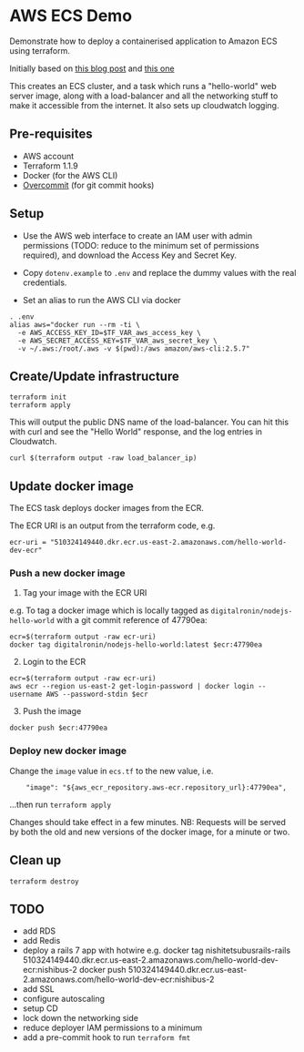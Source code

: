 # AWS ECS Demo

Demonstrate how to deploy a containerised application to Amazon ECS using terraform.

Initially based on [this blog
post](https://www.architect.io/blog/2021-03-30/create-and-manage-an-aws-ecs-cluster-with-terraform/)
and [this one](https://blog.ulysse.io/post/setting-up-ecs-with-terraform/)

This creates an ECS cluster, and a task which runs a "hello-world" web server
image, along with a load-balancer and all the networking stuff to make it
accessible from the internet. It also sets up cloudwatch logging.

## Pre-requisites

- AWS account
- Terraform 1.1.9
- Docker (for the AWS CLI)
- [Overcommit](https://github.com/sds/overcommit) (for git commit hooks)

## Setup

- Use the AWS web interface to create an IAM user with admin permissions (TODO:
  reduce to the minimum set of permissions required),  and download the Access
  Key and Secret Key.

- Copy `dotenv.example` to `.env` and replace the dummy values with the real
  credentials.

- Set an alias to run the AWS CLI via docker

```
. .env
alias aws="docker run --rm -ti \
  -e AWS_ACCESS_KEY_ID=$TF_VAR_aws_access_key \
  -e AWS_SECRET_ACCESS_KEY=$TF_VAR_aws_secret_key \
  -v ~/.aws:/root/.aws -v $(pwd):/aws amazon/aws-cli:2.5.7"
```

## Create/Update infrastructure

```
terraform init
terraform apply
```

This will output the public DNS name of the load-balancer. You can hit this
with curl and see the "Hello World" response, and the log entries in
Cloudwatch.


```
curl $(terraform output -raw load_balancer_ip)
```

## Update docker image

The ECS task deploys docker images from the ECR.

The ECR URI is an output from the terraform code, e.g.

```
ecr-uri = "510324149440.dkr.ecr.us-east-2.amazonaws.com/hello-world-dev-ecr"
```

### Push a new docker image

1. Tag your image with the ECR URI

e.g. To tag a docker image which is locally tagged as
`digitalronin/nodejs-hello-world` with a git commit reference of 47790ea:

```
ecr=$(terraform output -raw ecr-uri)
docker tag digitalronin/nodejs-hello-world:latest $ecr:47790ea
```

2. Login to the ECR

```
ecr=$(terraform output -raw ecr-uri)
aws ecr --region us-east-2 get-login-password | docker login --username AWS --password-stdin $ecr
```

3. Push the image

```
docker push $ecr:47790ea
```

### Deploy new docker image

Change the `image` value in `ecs.tf` to the new value, i.e.

```
    "image": "${aws_ecr_repository.aws-ecr.repository_url}:47790ea",
```

...then run `terraform apply`

Changes should take effect in a few minutes. NB: Requests will be served by
both the old and new versions of the docker image, for a minute or two.

## Clean up

```
terraform destroy
```

## TODO

- add RDS
- add Redis
- deploy a rails 7 app with hotwire e.g.
    docker tag nishitetsubusrails-rails 510324149440.dkr.ecr.us-east-2.amazonaws.com/hello-world-dev-ecr:nishibus-2
    docker push 510324149440.dkr.ecr.us-east-2.amazonaws.com/hello-world-dev-ecr:nishibus-2
- add SSL
- configure autoscaling
- setup CD
- lock down the networking side
- reduce deployer IAM permissions to a minimum
- add a pre-commit hook to run `terraform fmt`
